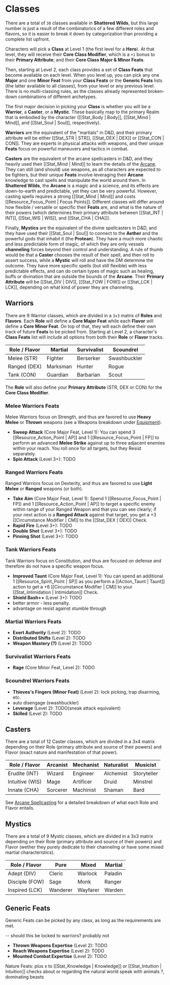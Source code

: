 # Classes

There are a total of `30` classes available in **Shattered Wilds**, but this large number is just a result of the combinatorics of a few different roles and flavors, so it is easier to break it down by categorization than providing a complete list upfront.

Characters will pick a **Class** at Level 1 (the first level for a **Hero**). At that level, they will receive their **Core Class Modifier**, which is a `+1` bonus to their **Primary Attribute**; and their **Core Class Major & Minor Feats**.

Then, starting at Level 2, each class provides a set of **Class Feats** that become available on each level. When you level up, you can pick any one **Major** and one **Minor Feat** from your **Class Feats** or the **Generic Feats** lists (the latter available to all classes), from your level or any previous level. There is no multi-classing rules, as the classes already represented broken-down combinations of different archetypes.

The first major decision in picking your **Class** is whether you will be a **Warrior**, a **Caster**, or a **Mystic**. These basically map to the primary Realm that is embodied by the character ([[Stat_Body | Body]], [[Stat_Mind | Mind]], and [[Stat_Soul | Soul]], respectively).

**Warriors** are the equivalent of the "martials" in D&D, and their primary attribute will be either [[Stat_STR | STR]], [[Stat_DEX | DEX]] or [[Stat_CON | CON]]. They are experts in physical attacks with weapons, and their unique **Feats** focus on powerful maneuvers and tactics in combat.

**Casters** are the equivalent of the arcane spellcasters in D&D, and they heavily used their [[Stat_Mind | Mind]] to learn the details of the [Arcane](/rules/arcane). They can still (and should) use weapons, as all characters are expected to be fighters, but their unique **Feats** involve leveraging their **Arcane** knowledge to cast spells and manipulate the world around them. In **Shattered Wilds**, the **Arcane** is a magic and a science, and its effects are down-to-earth and predictable, yet they can be very powerful. However, casting spells requires a strong [[Stat_Mind | Mind]] and costs [[Resource_Focus_Point | Focus Points]]. Different classes will differ around how flexible / versatile or specific their **Feats** are, and what is the nature of their powers (which determines their primary attribute between [[Stat_INT | INT]], [[Stat_WIS | WIS]], and [[Stat_CHA | CHA]]).

Finally, **Mystics** are the equivalent of the divine spellcasters in D&D, and they have used their [[Stat_Soul | Soul]] to connect to the **Aether** and the powerful gods that inhabit it (the **Protean**). They have a much more chaotic and less predictable form of magic, of which they are only vessels **channeling** forces beyond their control and understanding. A rule of thumb would be that a **Caster** chooses the result of their spell, and then roll to assert success, while a **Mystic** will roll and have the DM determine the outcome. They have more specific spells (but still flexible) with less predictable effects, and can do certain types of magic such as healing, buffs or divination that are outside the bounds of the **Arcane**. Their **Primary Attribute** will be [[Stat_DIV | DIV]], [[Stat_FOW | FOW]] or [[Stat_LCK | LCK]], depending on what kind of power they are channeling.

## Warriors

There are 9 Warrior classes, which are divided in a `3x3` matrix of **Roles** and **Flavors**. Each **Role** will define a **Core Major Feat** while each **Flavor** will define a **Core Minor Feat**. On top of that, they will each define their own track of future **Feats** to be picked from. Starting at Level 2, a character's **Class Feats** list will include all options from both their **Role** or **Flavor** tracks.

| Role / Flavor | Martial | Survivalist | Scoundrel    |
|---------------|---------|-------------|--------------|
| Melee (STR)   | Fighter | Berserker   | Swashbuckler |
| Ranged (DEX)  | Marksman| Hunter      | Rogue        |
| Tank (CON)    | Guardian| Barbarian   | Scout        |

The **Role** will also define your **Primary Attribute** (STR, DEX or CON) for the **Core Class Modifier**.

### Melee Warriors Feats

Melee Warriors focus on Strength, and thus are favored to use **Heavy Melee** or **Thrown** weapons (see a Weapons breakdown under [Equipment](rules/equipment)).

* **Sweep Attack** (Core Major Feat, Level 1): You can spend 3 [[Resource_Action_Point | AP]] and 1 [[Resource_Focus_Point | FP]] to perform an advanced **Melee Strike** against up to three adjacent enemies within your reach. You roll once for all targets, but they Resist separately.
* **Spin Attack** (Level 3+): TODO

### Ranged Warriors Feats

Ranged Warriors focus on Dexterity, and thus are favored to use **Light Melee** or **Ranged** weapons (or both).

* **Take Aim** (Core Major Feat, Level 1): Spend 1 [[Resource_Focus_Point | FP]] and 1 [[Resource_Action_Point | AP]] to target a specific enemy within range of your Ranged Weapon and that you can see clearly; if your next action is a **Ranged Attack** against that target, you get a +3 [[Circumstance Modifier | CM]] to the [[Stat_DEX | DEX]] Check.
* **Rapid Fire** (Level 3+): TODO
* **Double Shot** (Level 3+): TODO
* **Pinning Shot** (Level 3+): TODO

### Tank Warriors Feats

Tank Warriors focus on Constitution, and thus are focused on defense and therefore do not have a specific weapon focus.

* **Improved Taunt** (Core Major Feat, Level 1): You can spend an additional 1 [[Resource_Spirit_Point | SP]] as you perform a [[Action_Taunt | Taunt]] action to get a +6 [[Circumstance Modifier | CM]] to your [[Stat_Intimidation | Intimidation]] Check.
* **Shield Bash++** (Level 3+): TODO
* better armor - less penalty.
* advantage on resist against stumble through

### Martial Warriors Feats

* **Exert Authority** (Level 2): TODO
* **Distributed Shifts** (Level 2): TODO
* **Weapon Mastery (?)** (Level 2): TODO

### Survivalist Warriors Feats

* **Rage** (Core Minor Feat, Level 2): TODO

### Scoundrel Warriors Feats

* **Thieves's Fingers (Minor Feat)** (Level 2): lock picking, trap disarming, etc.
* auto disengage (swashbuckler)
* **Leverage** (Level 2): TODO(sneak attack equivalent)
* **Skilled** (Level 2): TODO

## Casters

There are a total of 12 Caster classes, which are divided in a 3x4 matrix depending on their Role (primary attribute and source of their powers) and Flavor (exact nature and manifestation of that power).

| Role / Flavor  | Arcanist | Mechanist | Naturalist | Musicist    |
|----------------|----------|-----------|------------|-------------|
| Erudite (INT)  | Wizard   | Engineer  | Alchemist  | Storyteller |
| Intuitive (WIS)| Mage     | Artificer | Druid      | Minstrel    |
| Innate (CHA)   | Sorcerer | Machinist | Shaman     | Bard        |

See [Arcane Spellcasting](arcane.md) for a detailed breakdown of what each Role and Flavor entails.

## Mystics

There are a total of 9 Mystic classes, which are divided in a 3x3 matrix depending on their Role (primary attribute and source of their powers) and Flavor (wether they purely dedicate to their channeling or have some mixed martial characteristics).

| Role / Flavor | Pure     | Mixed     | Martial   |
|---------------|----------|-----------|-----------|
| Adept (DIV)   | Cleric   | Warlock   | Paladin   |
| Disciple (FOW)| Sage     | Monk      | Ranger    |
| Inspired (LCK)| Wanderer | Wayfarer  | Warden    |

## Generic Feats

Generic Feats can be picked by any class, as long as the requirements are met.

-- should this be locked to warriors? probably not

* **Thrown Weapons Expertise** (Level 2): TODO
* **Reach Weapons Expertise** (Level 2): TODO
* **Mounted Combat Expertise** (Level 2): TODO

Nature Feats:
plus x to [[Stat_Knowledge | Knowledge]] or [[Stat_Intuition | Intuition]] checks about or regarding the natural world
speak with animals ?, dominating beasts
